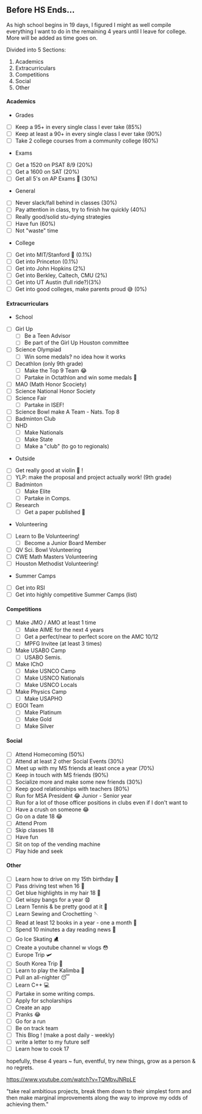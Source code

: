 ## Before HS Ends...
As high school begins in 19 days, I figured I might as well compile everything I want to do in the remaining 4 years until I leave for college. More will be added as time goes on.

Divided into 5 Sections:
1. Academics 
2. Extracurriculars
3. Competitions
4. Social
5. Other

#### Academics
* Grades
- [ ] Keep a 95+ in every single class I ever take (85%)
- [ ] Keep at least a 90+ in every single class I ever take (90%)
- [ ] Take 2 college courses from a community college (60%)
* Exams
- [ ] Get a 1520 on PSAT 8/9 (20%)
- [ ] Get a 1600 on SAT (20%)
- [ ] Get all 5's on AP Exams 💪 (30%)
* General
- [ ] Never slack/fall behind in classes (30%)
- [ ] Pay attention in class, try to finish hw quickly (40%)
- [ ] Really good/solid stu-dying strategies 
- [ ] Have fun (60%)
- [ ] Not "waste" time
* College
- [ ] Get into MIT/Stanford 💌 (0.1%)
- [ ] Get into Princeton (0.1%)
- [ ] Get into John Hopkins (2%)
- [ ] Get into Berkley, Caltech, CMU (2%)
- [ ] Get into UT Austin (full ride?)(3%)
- [ ] Get into good colleges, make parents proud 😅 (0%)

#### Extracurriculars
* School
- [ ] Girl Up
   - [ ] Be a Teen Advisor
   - [ ] Be part of the Girl Up Houston committee 
- [ ] Science Olympiad
   - [ ] Win some medals? no idea how it works
- [ ] Decathlon (only 9th grade)
   - [ ] Make the Top 9 Team 😂
   - [ ] Partake in Octathlon and win some medals 💪
- [ ] MAO (Math Honor Scociety)
- [ ] Science National Honor Society
- [ ] Science Fair
   - [ ] Partake in ISEF! 
- [ ] Science Bowl make A Team - Nats. Top 8
- [ ] Badminton Club
- [ ] NHD 
   - [ ] Make Nationals
   - [ ] Make State
   - [ ] Make a "club" (to go to regionals)
  
* Outside 
- [ ] Get really good at violin 🎻 !
- [ ] YLP: make the proposal and project actually work! (9th grade)
- [ ] Badminton
   - [ ] Make Elite
   - [ ] Partake in Comps.
- [ ] Research 
   - [ ] Get a paper published 🙂

* Volunteering
- [ ] Learn to Be Volunteering! 
   - [ ] Become a Junior Board Member
- [ ] QV Sci. Bowl Volunteering
- [ ] CWE Math Masters Volunteering
- [ ] Houston Methodist Volunteering!

* Summer Camps
- [ ] Get into RSI  
- [ ] Get into highly competitive Summer Camps (list)

#### Competitions 
- [ ] Make JMO / AMO at least 1 time 
  - [ ] Make AIME for the next 4 years
  - [ ] Get a perfect/near to perfect score on the AMC 10/12 
  - [ ] MPFG Invitee (at least 3 times)
- [ ] Make USABO Camp
  - [ ] USABO Semis. 
- [ ] Make IChO
  - [ ] Make USNCO Camp
  - [ ] Make USNCO Nationals 
  - [ ] Make USNCO Locals
- [ ] Make Physics Camp
  - [ ] Make USAPHO 
- [ ] EGOI Team
  - [ ] Make Platinum
  - [ ] Make Gold
  - [ ] Make Silver

#### Social
- [ ] Attend Homecoming (50%)
- [ ] Attend at least 2 other Social Events (30%)
- [ ] Meet up with my MS friends at least once a year (70%)
- [ ] Keep in touch with MS friends (90%)
- [ ] Socialize more and make some new friends (30%)
- [ ] Keep good relationships with teachers (80%)
- [ ] Run for MSA President 😂 Junior - Senior year
- [ ] Run for a lot of those officer positions in clubs even if I don't want to
- [ ] Have a crush on someone 😂
- [ ] Go on a date 18 😂
- [ ] Attend Prom
- [ ] Skip classes 18
- [ ] Have fun
- [ ] Sit on top of the vending machine
- [ ] Play hide and seek

#### Other
- [ ] Learn how to drive on my 15th birthday 🚗
- [ ] Pass driving test when 16 🚙
- [ ] Get blue highlights in my hair 18 💙
- [ ] Get wispy bangs for a year 😧
- [ ] Learn Tennis & be pretty good at it 🎾
- [ ] Learn Sewing and Crochetting 🪡
- [ ] Read at least 12 books in a year - one a month 📖
- [ ] Spend 10 minutes a day reading news 📰
- [ ] Go Ice Skating ⛸️
- [ ] Create a youtube channel w vlogs 😳
- [ ] Europe Trip 🛩️
- [ ] South Korea Trip 🌸
- [ ] Learn to play the Kalimba 🎵
- [ ] Pull an all-nighter 😴
- [ ] Learn C++ 💻
- [ ] Partake in some writing comps.
- [ ] Apply for scholarships 
- [ ] Create an app
- [ ] Pranks 😂
- [ ] Go for a run 
- [ ] Be on track team
- [ ] This Blog ! (make a post daily - weekly)
- [ ] write a letter to my future self
- [ ] Learn how to cook 17

hopefully, these 4 years ~ fun, eventful, try new things, grow as a person & no regrets.

https://www.youtube.com/watch?v=TQMbvJNRpLE

"take real ambitious projects, break them down to their simplest form and then make marginal improvements along the way to improve my odds of achieving them."
